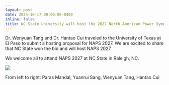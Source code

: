 ```yaml
---
layout: post
date: 2024-10-17 00:00:00-0400
inline: false
title: NC State University will host the 2027 North American Power Symposium (NAPS).
---
```


Dr. Wenyuan Tang and Dr. Hantao Cui traveled to the University of Texas at El
Paso to submit a hosting proposal for NAPS 2027. We are excited to share that NC
State won the bid and will host NAPS 2027.

We welcome all to attend NAPS 2027 at NC State in Raleigh, NC.


<img src="{{ '/assets/photos/naps-2024-with-organizers.jpg' | relative_url }}" class="img-fluid" />

From left to right: Paras Mandal, Yuanrui Sang, Wenyuan Tang, Hantao Cui